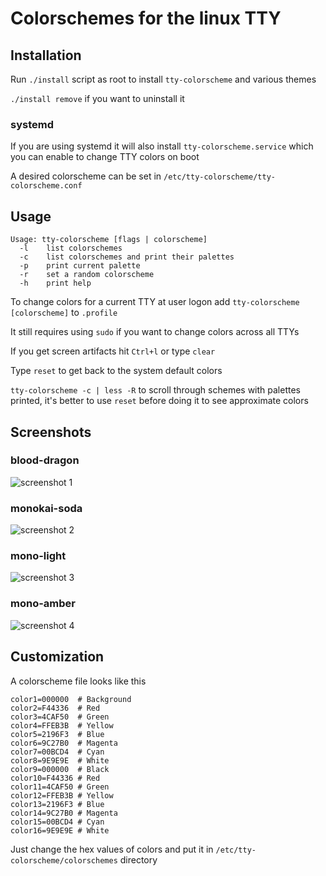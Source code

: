 # Colorschemes for the linux TTY

## Installation

Run ```./install``` script as root to install ```tty-colorscheme``` and various themes

```./install remove``` if you want to uninstall it

### systemd

If you are using systemd it will also install ```tty-colorscheme.service``` which you can enable to change TTY colors on boot

A desired colorscheme can be set in ```/etc/tty-colorscheme/tty-colorscheme.conf```

## Usage

```
Usage: tty-colorscheme [flags | colorscheme]
  -l    list colorschemes
  -c    list colorschemes and print their palettes
  -p    print current palette
  -r    set a random colorscheme
  -h    print help
```

To change colors for a current TTY at user logon add ```tty-colorscheme [colorscheme]``` to ```.profile```

It still requires using ```sudo``` if you want to change colors across all TTYs

If you get screen artifacts hit ```Ctrl+l``` or type ```clear```

Type ```reset``` to get back to the system default colors

```tty-colorscheme -c | less -R``` to scroll through schemes with palettes printed, it's better to use ```reset``` before doing it to see approximate colors

## Screenshots

### blood-dragon

![screenshot 1](images/screenshot-1.png)

### monokai-soda

![screenshot 2](images/screenshot-2.png)

### mono-light

![screenshot 3](images/screenshot-3.png)

### mono-amber

![screenshot 4](images/screenshot-4.png)

## Customization

A colorscheme file looks like this

```
color1=000000  # Background
color2=F44336  # Red
color3=4CAF50  # Green
color4=FFEB3B  # Yellow
color5=2196F3  # Blue
color6=9C27B0  # Magenta
color7=00BCD4  # Cyan
color8=9E9E9E  # White
color9=000000  # Black
color10=F44336 # Red
color11=4CAF50 # Green
color12=FFEB3B # Yellow
color13=2196F3 # Blue
color14=9C27B0 # Magenta
color15=00BCD4 # Cyan
color16=9E9E9E # White
```

Just change the hex values of colors and put it in ```/etc/tty-colorscheme/colorschemes``` directory
